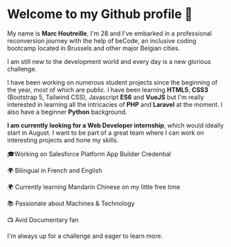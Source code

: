 
# Welcome to my Github profile 💾

My name is **Marc Houtreille**, I'm 28 and I've embarked in a professional reconversion journey with the help of beCode, an inclusive coding bootcamp located in Brussels and other major Belgian cities.

I am still new to the development world and every day is a new glorious challenge.

I have been working on numerous student projects since the beginning of the year, most of which are public. I have been learning **HTML5**, **CSS3** (Bootstrap 5, Tailwind CSS), Javascript **ES6** and **VueJS** but I'm really interested in learning all the intricacies of **PHP** and **Laravel** at the moment. I also have a beginner **Python** background.

**I am currently looking for a Web Developer internship**, which would ideally start in August. I want to be part of a great team where I can work on interesting projects and hone my skills.



🎓Working on Salesforce Platform App Builder Credential

🌍 Bilingual in French and English

🌍 Currently learning Mandarin Chinese on my little free time

📚 Passionate about Machines & Technology

📺 Avid Documentary fan


I'm always up for a challenge and eager to learn more.
